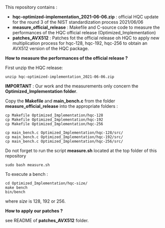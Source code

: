 This repository contains :

* **hqc-optimized-implementation_2021-06-06.zip** : official HQC update for the round 3 of the NIST standardization process 2021/06/06
* **measure_official_release** : Makefile and C-source code to measure the performances of the HQC official release (Optimized_Implementation)
* **patches_AVX512** : Patches fot the official release oh HQC to apply new multiplication process for hqc-128, hqc-192, hqc-256 to obtain an AVX512 version of the HQC package.

**How to measure the performances of the official release ?**

First unzip the HQC release:
```console
unzip hqc-optimized-implementation_2021-06-06.zip
```
**IMPORTANT** : Our work and the measurements only concern the **Optimized_Implementation folder**.

Copy the **Makefile** and **main_bench.c** from the folder **measure_official_release** into the appropriate folders :
```console
cp Makefile Optimized_Implementation/hqc-128
cp Makefile Optimized_Implementation/hqc-192
cp Makefile Optimized_Implementation/hqc-256

cp main_bench.c Optimized_Implementation/hqc-128/src/
cp main_bench.c Optimized_Implementation/hqc-192/src/
cp main_bench.c Optimized_Implementation/hqc-256/src/
```
Do not forget to run the script **measure.sh** located at the top folder of this repository
```console
sudo bash measure.sh
```

To execute a bench :
```console
cd Optimized_Implementation/hqc-size/
make bench
bin/bench
```
where *size* is 128, 192 or 256.

**How to apply our patches ?**

see README of **patches_AVX512** folder.
